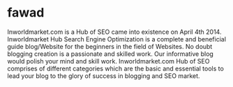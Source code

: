 fawad
=====

Inworldmarket.com is a Hub of SEO came into existence on April 4th 2014. Inworldmarket Hub Search Engine Optimization is a complete and beneficial guide blog/Website for the beginners in the field of Websites. No doubt blogging creation is a passionate and skilled work. Our informative blog would polish your mind and skill work. Inworldmarket.com Hub of SEO comprises of different categories which are the basic and essential tools to lead your blog to the glory of success in blogging and SEO market.

